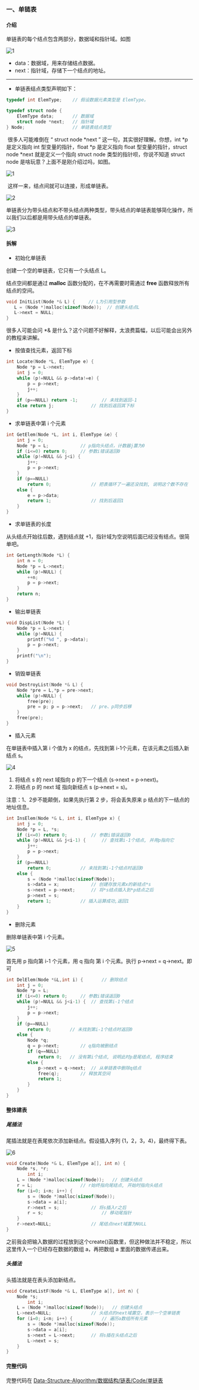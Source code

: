 ### 一、单链表

#### 介绍

单链表的每个结点包含两部分，数据域和指针域。如图

![1](https://github.com/kyrian330/Data-Structure-Algorithm/blob/main/数据结构/链表/img/1.png)

- data：数据域，用来存储结点数据。
- next：指针域，存储下一个结点的地址。

---

- 单链表结点类型声明如下：

```c
typedef int ElemType;    // 假设数据元素类型是 ElemType。

typedef struct node {
    ElemType data;       // 数据域
    struct node *next;   // 指针域
} Node;                  // 单链表结点类型
```

​		很多人可能难倒在 “ struct node *next ” 这一句，其实很好理解。你想，int *p 是定义指向 int 型变量的指针，float *p 是定义指向 float 型变量的指针，struct node *next 就是定义一个指向 struct node 类型的指针呗，你说不知道 struct node 是啥玩意？上面不是刚介绍过吗，如图。

![1](https://github.com/kyrian330/Data-Structure-Algorithm/blob/main/数据结构/链表/img/1.png)

​		这样一来，结点间就可以连接，形成单链表。

![2](https://github.com/kyrian330/Data-Structure-Algorithm/blob/main/数据结构/链表/img/2.png)



​		单链表分为带头结点和不带头结点两种类型，带头结点的单链表能够简化操作，所以我们以后都是用带头结点的单链表。

![3](https://github.com/kyrian330/Data-Structure-Algorithm/blob/main/数据结构/链表/img/3.png)



#### 拆解

- 初始化单链表

创建一个空的单链表，它只有一个头结点 L。

结点空间都是通过 **malloc** 函数分配的，在不再需要时需通过 **free** 函数释放所有结点的空间。

```c
void InitList(Node *& L) {     // L为引用型参数
   L = (Node *)malloc(sizeof(Node));  // 创建头结点L
   L->next = NULL;
}
```

很多人可能会问 *& 是什么？这个问题不好解释，太浪费篇幅，以后可能会出另外的教程来讲解。



- 按值查找元素，返回下标

```c
int Locate(Node *L, ElemType e) {	
	Node *p = L->next;
	int j = 0;
	while (p!=NULL && p->data!=e) {
		p = p->next;
		j++;
	}
	if (p==NULL) return -1;			// 未找到返回-1
	else return j;				// 找到后返回其下标
}
```



- 求单链表中第 i 个元素

```c
int GetElem(Node *L, int i, ElemType &e) {
	int j = 0;
	Node *p = L;			// p指向头结点，计数器j置为0
	if (i<=0) return 0;		// 参数i错误返回0
	while (p!=NULL && j<i) {
		j++;
		p = p->next;
	}
	if (p==NULL)
		return 0;				// 把表循环了一遍还没找到, 说明这个数不存在
	else {
		e = p->data;
		return 1;				// 找到后返回1
	}
}
```



- 求单链表的长度

从头结点开始往后数，遇到结点就 +1，指针域为空说明后面已经没有结点。很简单吧。

```c
int GetLength(Node *L) {
	int n = 0;
	Node *p = L->next;
	while (p!=NULL) {
		++n;
		p = p->next;
	}
	return n;
}
```



- 输出单链表

```c
void DispList(Node *L) {
	Node *p = L->next;
	while (p!=NULL) {
		printf("%d ", p->data);
		p = p->next;
	}
	printf("\n");
}
```



- 销毁单链表

```c
void DestroyList(Node *& L) {
	Node *pre = L,*p = pre->next;
	while (p!=NULL) {
		free(pre);
		pre = p; p = p->next;	// pre、p同步后移
	}
	free(pre);
}
```



- 插入元素

在单链表中插入第 i 个值为 x 的结点，先找到第 i-1个元素，在该元素之后插入新结点 s。

![4](https://github.com/kyrian330/Data-Structure-Algorithm/blob/main/数据结构/链表/img/4.png)

1. 将结点 s 的 next 域指向 p 的下一个结点 (s->next = p->next)。
2. 将结点 p 的 next 域 指向新结点 s (p->next = s)。

注意：1、2步不能颠倒，如果先执行第 2 步，将会丢失原来 p 结点的下一结点的地址信息。

```c
int InsElem(Node *& L, int i, ElemType x) {
	int j = 0;
	Node *p = L, *s;
	if (i<=0) return 0;			// 参数i错误返回0
	while (p!=NULL && j<i-1) {		// 查找第i-1个结点, 并用p指向它
		j++;
		p = p->next;
	}
	if (p==NULL)
		return 0;			// 未找到第i-1个结点时返回0
	else {
		s = (Node *)malloc(sizeof(Node));
		s->data = x;			// 创建存放元素x的新结点*s
		s->next = p->next;		// 将*s结点插入到*p结点之后
		p->next = s;
		return 1;			// 插入运算成功,返回1
	}
}
```



- 删除元素

删除单链表中第 i 个元素。

![5](https://github.com/kyrian330/Data-Structure-Algorithm/blob/main/数据结构/链表/img/5.png)

首先用 p 指向第 i-1 个元素，用 q 指向 第 i 个元素。执行 p->next = q->next。即可

```c
int DelElem(Node *&L,int i) {	 	// 删除结点
	int j = 0;
	Node *p = L;
	if (i<=0) return 0;		// 参数i错误返回0
	while (p!=NULL && j<i-1) {	// 查找第i-1个结点
		j++;
		p = p->next;
	}
	if (p==NULL)
		return 0;		// 未找到第i-1个结点时返回0
	else {
        Node *q;
		q = p->next;		// q指向被删结点
		if (q==NULL)
			return 0;	// 没有第i个结点, 说明此时p是尾结点, 程序结束
		else {
			p->next = q->next;	// 从单链表中删除q结点
			free(q);		// 释放其空间
			return 1;
		}
	}
}
```



#### 整体建表

##### 尾插法

尾插法就是在表尾依次添加新结点。假设插入序列 {1，2，3，4}，最终得下表。

![6](https://github.com/kyrian330/Data-Structure-Algorithm/blob/main/数据结构/链表/img/6.png)

```c
void Create(Node *& L, ElemType a[], int n) {
	Node *s, *r;
    	int i;
	L = (Node *)malloc(sizeof(Node));	// 创建头结点
	r = L;					// r始终指向尾结点, 开始时指向头结点
	for (i=0; i<n; i++) {
		s = (Node *)malloc(sizeof(Node));
		s->data = a[i];
		r->next = s;			// 将s插入r之后
		r = s;                  	// 移动尾指针
	}
	r->next=NULL;				// 尾结点next域置为NULL
}
```

​		之前我会把输入数据的过程放到这个create()函数里，但这种做法并不稳定，所以这里传入一个已经存在数据的数组 a，再把数组 a 里面的数据传递出来。



##### 头插法

头插法就是在表头添加新结点。

```c
void CreateListF(Node *& L, ElemType a[], int n) {
	Node *s;
    	int i;
	L = (Node *)malloc(sizeof(Node));	// 创建头结点
	L->next=NULL;				// 头结点的next域置空，表示一个空单链表
	for (i=0; i<n; i++) {			// 遍历a数组所有元素
		s = (Node *)malloc(sizeof(Node));
		s->data = a[i];
		s->next = L->next;		// 将s插在头结点之后
		L->next = s;
	}
}
```



#### 完整代码

完整代码在  [Data-Structure-Algorithm/数据结构/链表/Code/单链表](https://github.com/kyrian330/Data-Structure-Algorithm/tree/main/数据结构/链表/Code/单链表)

